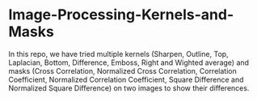 # Image-Processing-Kernels-and-Masks
In this repo, we have tried multiple kernels (Sharpen, Outline, Top, Laplacian, Bottom, Difference, Emboss, Right and Wighted average) and masks (Cross Correlation, Normalized Cross Correlation, Correlation Coefficient, Normalized Correlation Coefficient, Square Difference and Normalized Square Difference) on two images to show their differences.
